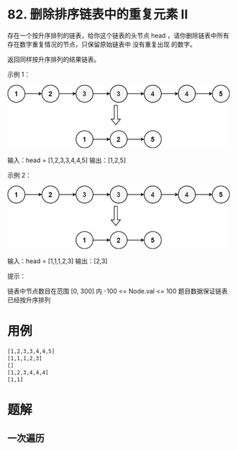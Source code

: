 # 82. 删除排序链表中的重复元素 II
存在一个按升序排列的链表，给你这个链表的头节点 head ，请你删除链表中所有存在数字重复情况的节点，只保留原始链表中 没有重复出现 的数字。

返回同样按升序排列的结果链表。

 

示例 1：

![](./q82_1.jpg)

输入：head = [1,2,3,3,4,4,5]
输出：[1,2,5]

示例 2：

![](./q82_1.jpg)

输入：head = [1,1,1,2,3]
输出：[2,3] 

提示：

链表中节点数目在范围 [0, 300] 内
-100 <= Node.val <= 100
题目数据保证链表已经按升序排列

# 用例
```
[1,2,3,3,4,4,5]
[1,1,1,2,3]
[]
[1,2,3,4,4,4]
[1,1]
```

# 题解

## 一次遍历

